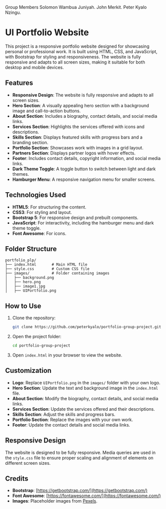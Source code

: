 Group Members
Solomon Wambua Juniyah.
John Merkit.
Peter Kyalo Nzingu.



# UI Portfolio Website

This project is a responsive portfolio website designed for showcasing personal or professional work. It is built using HTML, CSS, and JavaScript, with Bootstrap for styling and responsiveness. The website is fully responsive and adapts to all screen sizes, making it suitable for both desktop and mobile devices.

## Features

- **Responsive Design**: The website is fully responsive and adapts to all screen sizes.
- **Hero Section**: A visually appealing hero section with a background image and call-to-action buttons.
- **About Section**: Includes a biography, contact details, and social media links.
- **Services Section**: Highlights the services offered with icons and descriptions.
- **Skills Section**: Displays featured skills with progress bars and a branding section.
- **Portfolio Section**: Showcases work with images in a grid layout.
- **Partners Section**: Displays partner logos with hover effects.
- **Footer**: Includes contact details, copyright information, and social media links.
- **Dark Theme Toggle**: A toggle button to switch between light and dark themes.
- **Hamburger Menu**: A responsive navigation menu for smaller screens.

## Technologies Used

- **HTML5**: For structuring the content.
- **CSS3**: For styling and layout.
- **Bootstrap 5**: For responsive design and prebuilt components.
- **JavaScript**: For interactivity, including the hamburger menu and dark theme toggle.
- **Font Awesome**: For icons.

## Folder Structure

```
portfolio_plp/
├── index.html       # Main HTML file
├── style.css        # Custom CSS file
├── images/          # Folder containing images
│   ├── background.png
│   ├── hero.png
│   ├── image1.jpg
│   ├── UIPortfolio.png
```

## How to Use

1. Clone the repository:
   ```bash
   git clone https://github.com/peterkyalo/portfolio-group-project.git
   ```

2. Open the project folder:
   ```bash
   cd portfolio-group-project
   ```

3. Open `index.html` in your browser to view the website.

## Customization

- **Logo**: Replace `UIPortfolio.png` in the `images/` folder with your own logo.
- **Hero Section**: Update the text and background image in the `index.html` file.
- **About Section**: Modify the biography, contact details, and social media links.
- **Services Section**: Update the services offered and their descriptions.
- **Skills Section**: Adjust the skills and progress bars.
- **Portfolio Section**: Replace the images with your own work.
- **Footer**: Update the contact details and social media links.

## Responsive Design

The website is designed to be fully responsive. Media queries are used in the `style.css` file to ensure proper scaling and alignment of elements on different screen sizes.

## Credits

- **Bootstrap**: [https://getbootstrap.com/](https://getbootstrap.com/)
- **Font Awesome**: [https://fontawesome.com/](https://fontawesome.com/)
- **Images**: Placeholder images from [Pexels](https://www.pexels.com/).
